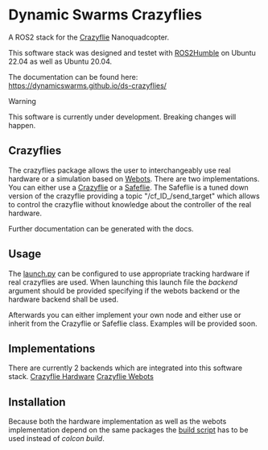 # Dynamic Swarms Crazyflies

A ROS2 stack for the [Crazyflie](https://www.bitcraze.io/) Nanoquadcopter.

This software stack was designed and testet with [ROS2Humble](https://docs.ros.org/en/humble/index.html) on Ubuntu 22.04 as well as Ubuntu 20.04.

The documentation can be found here: https://dynamicswarms.github.io/ds-crazyflies/

> [!WARNING]
> This software is currently under development. Breaking changes will happen.

## Crazyflies

The crazyflies package allows the user to interchangeably use real hardware or a simulation based on [Webots](https://cyberbotics.com/).
There are two implementations. You can either use a [Crazyflie](/src/crazyflies/crazyflies/crazyflie.py) or a [Safeflie](/src/crazyflies/crazyflies/crazyflie.py). The Safeflie is a tuned down version of the crazyflie providing a topic "/cf_ID_/send_target" which allows to control the crazyflie without knowledge about the controller of the real hardware. 

Further documentation can be generated with the docs.

## Usage

The [launch.py](/src/crazyflies/launch/launch.py) can be configured to use appropriate tracking hardware if real crazyflies are used.
When launching this launch file the _backend_ argument should be provided specifying if the webots backend or the hardware backend shall be used.

Afterwards you can either implement your own node and either use or inherit from the Crazyflie or Safeflie class.
Examples will be provided soon.

## Implementations

There are currently 2 backends which are integrated into this software stack.
[Crazyflie Hardware](https://github.com/DynamicSwarms/crazyflie_hardware)
[Crazyflie Webots](https://github.com/DynamicSwarms/crazyflie_webots)


## Installation
Because both the hardware implementation as well as the webots implementation depend on the same packages the [build script](/build.sh) has to be used instead of _colcon build_. 
